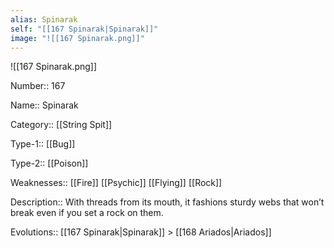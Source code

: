 ```yaml
---
alias: Spinarak
self: "[[167 Spinarak|Spinarak]]"
image: "![[167 Spinarak.png]]"
---
```


![[167 Spinarak.png]]

Number:: 167

Name:: Spinarak

Category:: [[String Spit]]

Type-1:: [[Bug]]

Type-2:: [[Poison]]

Weaknesses:: [[Fire]] [[Psychic]] [[Flying]] [[Rock]]

Description:: With threads from its mouth, it fashions sturdy webs that won’t break even if you set a rock on them.

Evolutions:: [[167 Spinarak|Spinarak]] > [[168 Ariados|Ariados]]